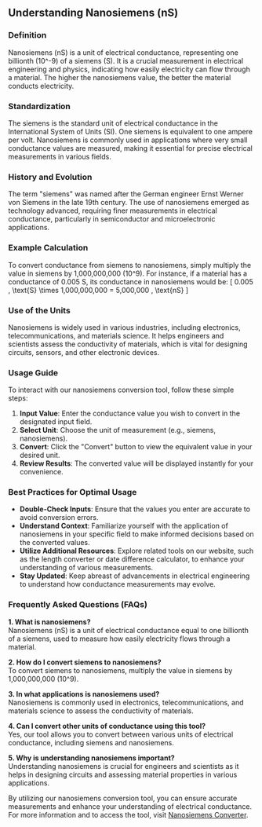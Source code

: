 ## Understanding Nanosiemens (nS)

### Definition
Nanosiemens (nS) is a unit of electrical conductance, representing one billionth (10^-9) of a siemens (S). It is a crucial measurement in electrical engineering and physics, indicating how easily electricity can flow through a material. The higher the nanosiemens value, the better the material conducts electricity.

### Standardization
The siemens is the standard unit of electrical conductance in the International System of Units (SI). One siemens is equivalent to one ampere per volt. Nanosiemens is commonly used in applications where very small conductance values are measured, making it essential for precise electrical measurements in various fields.

### History and Evolution
The term "siemens" was named after the German engineer Ernst Werner von Siemens in the late 19th century. The use of nanosiemens emerged as technology advanced, requiring finer measurements in electrical conductance, particularly in semiconductor and microelectronic applications.

### Example Calculation
To convert conductance from siemens to nanosiemens, simply multiply the value in siemens by 1,000,000,000 (10^9). For instance, if a material has a conductance of 0.005 S, its conductance in nanosiemens would be:
\[ 
0.005 \, \text{S} \times 1,000,000,000 = 5,000,000 \, \text{nS} 
\]

### Use of the Units
Nanosiemens is widely used in various industries, including electronics, telecommunications, and materials science. It helps engineers and scientists assess the conductivity of materials, which is vital for designing circuits, sensors, and other electronic devices.

### Usage Guide
To interact with our nanosiemens conversion tool, follow these simple steps:
1. **Input Value**: Enter the conductance value you wish to convert in the designated input field.
2. **Select Unit**: Choose the unit of measurement (e.g., siemens, nanosiemens).
3. **Convert**: Click the "Convert" button to view the equivalent value in your desired unit.
4. **Review Results**: The converted value will be displayed instantly for your convenience.

### Best Practices for Optimal Usage
- **Double-Check Inputs**: Ensure that the values you enter are accurate to avoid conversion errors.
- **Understand Context**: Familiarize yourself with the application of nanosiemens in your specific field to make informed decisions based on the converted values.
- **Utilize Additional Resources**: Explore related tools on our website, such as the length converter or date difference calculator, to enhance your understanding of various measurements.
- **Stay Updated**: Keep abreast of advancements in electrical engineering to understand how conductance measurements may evolve.

### Frequently Asked Questions (FAQs)

**1. What is nanosiemens?**  
Nanosiemens (nS) is a unit of electrical conductance equal to one billionth of a siemens, used to measure how easily electricity flows through a material.

**2. How do I convert siemens to nanosiemens?**  
To convert siemens to nanosiemens, multiply the value in siemens by 1,000,000,000 (10^9).

**3. In what applications is nanosiemens used?**  
Nanosiemens is commonly used in electronics, telecommunications, and materials science to assess the conductivity of materials.

**4. Can I convert other units of conductance using this tool?**  
Yes, our tool allows you to convert between various units of electrical conductance, including siemens and nanosiemens.

**5. Why is understanding nanosiemens important?**  
Understanding nanosiemens is crucial for engineers and scientists as it helps in designing circuits and assessing material properties in various applications.

By utilizing our nanosiemens conversion tool, you can ensure accurate measurements and enhance your understanding of electrical conductance. For more information and to access the tool, visit [Nanosiemens Converter](https://www.inayam.co/unit-converter/electrical_conductance).